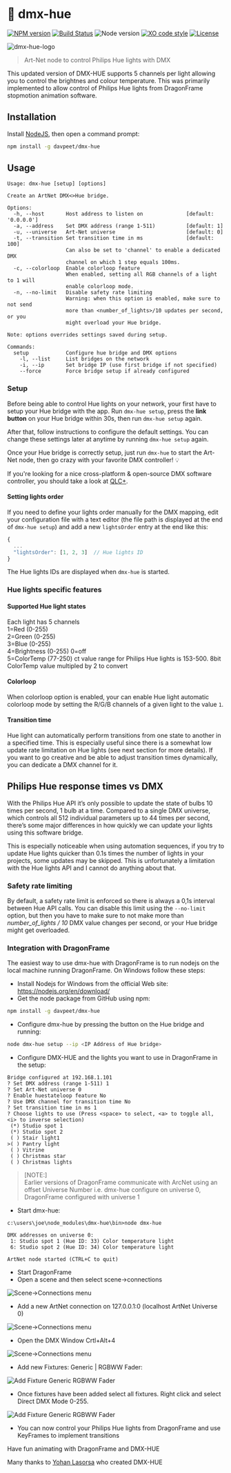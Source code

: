 # :traffic_light: dmx-hue

[![NPM version](https://img.shields.io/npm/v/dmx-hue.svg)](https://www.npmjs.com/package/dmx-hue)
[![Build Status](https://github.com/davpeet/dmx-hue/workflows/build/badge.svg)](https://github.com/davpeet/dmx-hue/actions)
![Node version](https://img.shields.io/node/v/dmx-hue.svg)
[![XO code style](https://img.shields.io/badge/code_style-XO-5ed9c7.svg)](https://github.com/sindresorhus/xo)
[![License](https://img.shields.io/badge/license-MIT-blue.svg)](LICENSE)

![dmx-hue-logo](https://cloud.githubusercontent.com/assets/593151/26761623/710db1ba-4933-11e7-9a08-471e3f9fb9e5.png)

> Art-Net node to control Philips Hue lights with DMX

This updated version of DMX-HUE supports 5 channels per light allowing you to control the brightnes and colour temperature. This was primarily implemented to allow control of Philips Hue lights from DragonFrame stopmotion animation software. 

## Installation

Install [NodeJS](https://nodejs.org), then open a command prompt:

```bash
npm install -g davpeet/dmx-hue
```

## Usage

```
Usage: dmx-hue [setup] [options]

Create an ArtNet DMX<>Hue bridge.

Options:
  -h, --host       Host address to listen on              [default: '0.0.0.0']
  -a, --address    Set DMX address (range 1-511)          [default: 1]
  -u, --universe   Art-Net universe                       [default: 0]
  -t, --transition Set transition time in ms              [default: 100]
                   Can also be set to 'channel' to enable a dedicated DMX
                   channel on which 1 step equals 100ms.
  -c, --colorloop  Enable colorloop feature
                   When enabled, setting all RGB channels of a light to 1 will
                   enable colorloop mode.
  -n, --no-limit   Disable safety rate limiting
                   Warning: when this option is enabled, make sure to not send
                   more than <number_of_lights>/10 updates per second, or you
                   might overload your Hue bridge.

Note: options overrides settings saved during setup.

Commands:
  setup            Configure hue bridge and DMX options
    -l, --list     List bridges on the network
    -i, --ip       Set bridge IP (use first bridge if not specified)
    --force        Force bridge setup if already configured
```

### Setup

Before being able to control Hue lights on your network, your first have to setup your Hue bridge with the app.
Run `dmx-hue setup`, press the **link button** on your Hue bridge within 30s, then run `dmx-hue setup` again.

After that, follow instructions to configure the default settings.
You can change these settings later at anytime by running `dmx-hue setup` again.

Once your Hue bridge is correctly setup, just run `dmx-hue` to start the Art-Net node, then go crazy with your
favorite DMX controller! :bulb:

If you're looking for a nice cross-platform & open-source DMX software controller, you should take a look at
[QLC+](http://www.qlcplus.org/).

#### Setting lights order

If you need to define your lights order manually for the DMX mapping, edit your configuration file with a text editor
(the file path is displayed at the end of `dmx-hue setup`) and add a new `lightsOrder` entry at the end like this:
```js
{
  ...
  "lightsOrder": [1, 2, 3]  // Hue lights ID
}
```

The Hue lights IDs are displayed when `dmx-hue` is started.

### Hue lights specific features

#### Supported Hue light states 
Each light has 5 channels  
1=Red (0-255)  
2=Green (0-255)   
3=Blue (0-255)  
4=Brightness (0-255) 0=off  
5=ColorTemp (77-250) ct value range for Philips Hue lights is 153-500. 8bit ColorTemp value multipled by 2 to convert  

#### Colorloop

When colorloop option is enabled, your can enable Hue light automatic colorloop mode by setting the R/G/B channels of
a given light to the value `1`.

#### Transition time

Hue light can automatically perform transitions from one state to another in a specified time. This is especially
useful since there is a somewhat low update rate limitation on Hue lights (see next section for more details). If you
want to go creative and be able to adjust transition times dynamically, you can dedicate a DMX channel for it.

## Philips Hue response times vs DMX

With the Philips Hue API it’s only possible to update the state of bulbs 10 times per second, 1 bulb at a time.
Compared to a single DMX universe, which controls all 512 individual parameters up to 44 times per second, there’s
some major differences in how quickly we can update your lights using this software bridge.

This is especially noticeable when using automation sequences, if you try to update Hue lights quicker than 0.1s times
the number of lights in your projects, some updates may be skipped. This is unfortunately a limitation with the Hue
lights API and I cannot do anything about that.

### Safety rate limiting

By default, a safety rate limit is enforced so there is always a 0,1s interval between Hue API calls. You can disable
this limit using the `--no-limit` option, but then you have to make sure to not make more than *number_of_lights / 10*
DMX value changes per second, or your Hue bridge might get overloaded.

### Integration with DragonFrame
The easiest way to use dmx-hue with DragonFrame is to run nodejs on the local machine running DragonFrame. On Windows follow these steps:  
* Install Nodejs for Windows from the official Web site: https://nodejs.org/en/download/
* Get the node package from GitHub using npm:  
```bash
npm install -g davpeet/dmx-hue
```
* Configure dmx-hue by pressing the button on the Hue bridge and running:  
```bash
node dmx-hue setup --ip <IP Address of Hue bridge>
```
* Configure DMX-HUE and the lights you want to use in DragonFrame in the setup:
```
Bridge configured at 192.168.1.101
? Set DMX address (range 1-511) 1
? Set Art-Net universe 0
? Enable huestateloop feature No
? Use DMX channel for transition time No
? Set transition time in ms 1
? Choose lights to use (Press <space> to select, <a> to toggle all, <i> to inverse selection)
 (*) Studio spot 1
 (*) Studio spot 2
 ( ) Stair light1
>( ) Pantry light
 ( ) Vitrine
 ( ) Christmas star
 ( ) Christmas lights
```
> [NOTE:]  
Earlier versions of DragonFrame communicate with ArcNet using an offset Universe Number i.e. dmx-hue configure on universe 0, DragonFrame configured with universe 1  
>

* Start dmx-hue:  
```  
c:\users\joe\node_modules\dmx-hue\bin>node dmx-hue  

DMX addresses on universe 0:
 1: Studio spot 1 (Hue ID: 33) Color temperature light
 6: Studio spot 2 (Hue ID: 34) Color temperature light

ArtNet node started (CTRL+C to quit)
```
* Start DragonFrame
* Open a scene and then select scene->connections  

![Scene->Connections menu](images/DFConnections.png)

* Add a new ArtNet connection on 127.0.0.1:0 (localhost ArtNet Universe 0)  

![Scene->Connections menu](images/DFScene_connection.png)

* Open the DMX Window Crtl+Alt+4  

![Scene->Connections menu](images/DFDMXWindows.png)

* Add new Fixtures: Generic | RGBWW Fader:  

![Add Fixture Generic RGBWW Fader](images/GenericRGBWW.png)

 * Once fixtures have been added select all fixtures. Right click and select Direct DMX Mode 0-255.  

![Add Fixture Generic RGBWW Fader](images/DirectDMX%20Mode.png)

* You can now control your Philips Hue lights from DragonFrame and use KeyFrames to implement transitions

Have fun animating with DragonFrame and DMX-HUE

Many thanks to [Yohan Lasorsa](https://github.com/davpeet) who created DMX-HUE